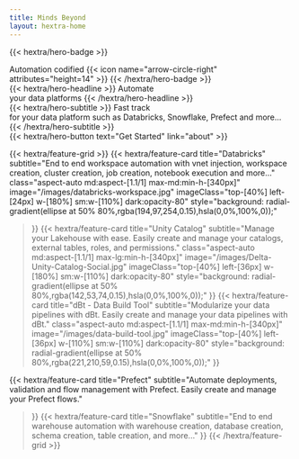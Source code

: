 ```yaml
---
title: Minds Beyond
layout: hextra-home
---
```



{{< hextra/hero-badge >}}
  <div class="w-2 h-2 rounded-full bg-primary-400"></div>
  <span>Automation codified</span>
  {{< icon name="arrow-circle-right" attributes="height=14" >}}
{{< /hextra/hero-badge >}}

<div class="mt-6 mb-6">
{{< hextra/hero-headline >}}
  Automate&nbsp;<br class="sm:block hidden" />your data platforms
{{< /hextra/hero-headline >}}
</div>

<div class="mb-12">
{{< hextra/hero-subtitle >}}
  Fast track &nbsp;<br class="sm:block hidden" />for your data platform such as Databricks, Snowflake, Prefect and more...
{{< /hextra/hero-subtitle >}}
</div>

<div class="mb-6">
{{< hextra/hero-button text="Get Started" link="about" >}}
</div>

<div class="mt-6"></div>

{{< hextra/feature-grid >}}
  {{< hextra/feature-card
    title="Databricks"
    subtitle="End to end workspace automation with vnet injection, workspace creation, cluster creation, job creation, notebook execution and more..."
    class="aspect-auto md:aspect-[1.1/1] max-md:min-h-[340px]"
    image="/images/databricks-workspace.jpg"
    imageClass="top-[40%] left-[24px] w-[180%] sm:w-[110%] dark:opacity-80"
    style="background: radial-gradient(ellipse at 50% 80%,rgba(194,97,254,0.15),hsla(0,0%,100%,0));"
  >}}
  {{< hextra/feature-card
    title="Unity Catalog"
    subtitle="Manage your Lakehouse with ease. Easily create and manage your catalogs, external tables, roles, and permissions."
    class="aspect-auto md:aspect-[1.1/1] max-lg:min-h-[340px]"
    image="/images/Delta-Unity-Catalog-Social.jpg"
    imageClass="top-[40%] left-[36px] w-[180%] sm:w-[110%] dark:opacity-80"
    style="background: radial-gradient(ellipse at 50% 80%,rgba(142,53,74,0.15),hsla(0,0%,100%,0));"
  >}}
  {{< hextra/feature-card
    title="dBt - Data Build Tool"
    subtitle="Modularize your data pipelines with dBt. Easily create and manage your data pipelines with dBt."
    class="aspect-auto md:aspect-[1.1/1] max-md:min-h-[340px]"
    image="/images/data-build-tool.jpg"
    imageClass="top-[40%] left-[36px] w-[110%] sm:w-[110%] dark:opacity-80"
    style="background: radial-gradient(ellipse at 50% 80%,rgba(221,210,59,0.15),hsla(0,0%,100%,0));"
  >}}

  {{< hextra/feature-card
    title="Prefect"
    subtitle="Automate deployments, validation and flow management with Prefect. Easily create and manage your Prefect flows."
  >}}
  {{< hextra/feature-card
    title="Snowflake"
    subtitle="End to end warehouse automation with warehouse creation, database creation, schema creation, table creation, and more..."
  >}}
  {{< /hextra/feature-grid >}}
